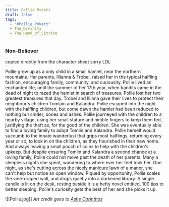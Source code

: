 ```yaml
---
title: Pollie Pokett
draft: false
tags:
  - "#Pollie_Pokett"
  - The_Divinity
  - The_Hand_of_Citrine
---
```

 
### Non-Believer

copied directly from the character sheet sorry LOL

Pollie grew up as a only child in a small hamlet, near the northern mountains. Her parents, Illianna & Trobel, raised her in the typical halfling fashion, encouraging family, community, and curiousity. Pollie lived an enchanted life, until the summer of her 17th year, when bandits came in the dead of night to razed the hamlet in search of treasures. Pollie lost her two greatest treasures that day. Trobel and Illiana gave their lives to protect their neighbour's children Tomlain and Kalandra. Pollie escaped into the night with the halfling children, but come dawn the hamlet had been reduced to nothing but cinder, bones and ashes. Pollie journeyed with the children to a nearby village, using her small stature and nimble fingers to keep them fed, justifying the theft as, for the good of the children. She was eventually able to find a loving family to adopt Tomlin and Kalandra. Pollie herself would succumb to the innate wanderlust that grips most halflings, returning every year or so, to look in on the children, as they flourished in their new home. And always leaving a small pouch of coins to help with the children's upkeep. But despite ensuring Tomlin and Kalandra a second chance at a loving family, Pollie could not move past the death of her parents. Many a sleepless nights she spent, wandering to where ever her feet took her. One night, as she's cutting across the nicely manicure lawn of a manor, she can't help but notice an open window. Piqued by opportunity, Pollie scales the vine-draped wall, and drops quietly into a darkened library. A single candle is lit on the desk, resting beside it is a hefty novel entitled, 100 tips to better sleeping. Pollie's curiosity gets the best of her and she picks it up.

![[Pollie.jpg]]
*Art credit goes to [Ashe Corinthos](https://www.fanfiction.net/u/5013994/Ashe-Corinthos)*